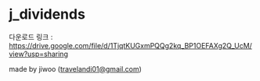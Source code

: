 # j_dividends

다운로드 링크 : https://drive.google.com/file/d/1TjqtKUGxmPQQg2kq_BP1OEFAXg2Q_UcM/view?usp=sharing

made by jiwoo (travelandi01@gmail.com)